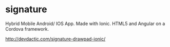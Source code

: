 # signature
Hybrid Mobile Android/ IOS App. Made with Ionic. HTML5 and Angular on a Cordova framework.


http://devdactic.com/signature-drawpad-ionic/


